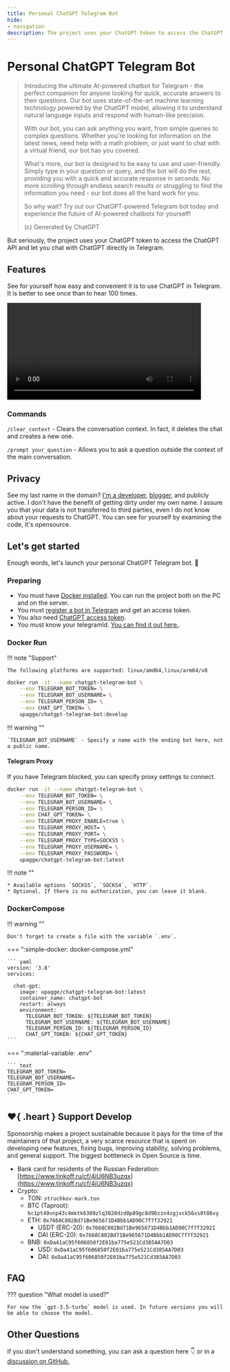 ```yaml
---
title: Personal ChatGPT Telegram Bot
hide:
- navigation
description: The project uses your ChatGPT token to access the ChatGPT API and let you chat with ChatGPT directly in Telegram.
---
```


# Personal ChatGPT Telegram Bot
> Introducing the ultimate AI-powered chatbot for Telegram - the perfect companion for anyone looking for quick, accurate answers to their questions. Our bot uses state-of-the-art machine learning technology powered by the ChatGPT model, allowing it to understand natural language inputs and respond with human-like precision.
>
> With our bot, you can ask anything you want, from simple queries to complex questions. Whether you're looking for information on the latest news, need help with a math problem, or just want to chat with a virtual friend, our bot has you covered.
>
> What's more, our bot is designed to be easy to use and user-friendly. Simply type in your question or query, and the bot will do the rest, providing you with a quick and accurate response in seconds. No more scrolling through endless search results or struggling to find the information you need - our bot does all the hard work for you.
>
> So why wait? Try out our ChatGPT-powered Telegram bot today and experience the future of AI-powered chatbots for yourself!
>
> (с) Generated by ChatGPT

But seriously, the project uses your ChatGPT token to access the ChatGPT API and let you chat with ChatGPT directly in Telegram.

## Features

See for yourself how easy and convenient it is to use ChatGPT in Telegram. It is better to see once than to hear 100 times.

<video controls width="450">
      <source id="mp4" src="demo.mp4" type="video/mp4">
</video>

### Commands

`/clear_context` - Clears the conversation context. In fact, it deletes the chat and creates a new one.

`/prompt your_question` - Allows you to ask a question outside the context of the main conversation.

## Privacy
See my last name in the domain? [I'm a developer](https://mark.struchkov.dev), [blogger](https://struchkov.dev/blog/ru/), and publicly active. I don't have the benefit of getting dirty under my own name. I assure you that your data is not transferred to third parties, even I do not know about your requests to ChatGPT. You can see for yourself by examining the code, it's opensource.

## Let's get started

Enough words, let's launch your personal ChatGPT Telegram bot. 🚀

### Preparing

* You must have [Docker installed](https://docs.docker.com/engine/install/). You can run the project both on the PC and on the server.
* You must [register a bot in Telegram](https://t.me/BotFather) and get an access token.
* You also need [ChatGPT access token](https://platform.openai.com/account/api-keys).
* You must know your telegramId. [You can find it out here.](https://t.me/myidbot).

### Docker Run

!!! note "Support"

    The following platforms are supported: linux/amd64,linux/arm64/v8

``` bash
docker run -it --name chatgpt-telegram-bot \
    --env TELEGRAM_BOT_TOKEN= \
    --env TELEGRAM_BOT_USERNAME= \
    --env TELEGRAM_PERSON_ID= \
    --env CHAT_GPT_TOKEN= \
    upagge/chatgpt-telegram-bot:develop
```

!!! warning ""

    `TELEGRAM_BOT_USERNAME` - Specify a name with the ending bot here, not a public name.

#### Telegram Proxy
If you have Telegram blocked, you can specify proxy settings to connect.

``` bash   
docker run -it --name chatgpt-telegram-bot \
    --env TELEGRAM_BOT_TOKEN= \
    --env TELEGRAM_BOT_USERNAME= \
    --env TELEGRAM_PERSON_ID= \
    --env CHAT_GPT_TOKEN= \
    --env TELEGRAM_PROXY_ENABLE=true \
    --env TELEGRAM_PROXY_HOST= \
    --env TELEGRAM_PROXY_PORT= \
    --env TELEGRAM_PROXY_TYPE=SOCKS5 \
    --env TELEGRAM_PROXY_USERNAME= \
    --env TELEGRAM_PROXY_PASSWORD= \
    upagge/chatgpt-telegram-bot:latest
```

!!! note ""

    * Available options `SOCKS5`, `SOCKS4`, `HTTP`.
    * Optional. If there is no authorization, you can leave it blank.

### DockerCompose

!!! warning ""

    Don't forget to create a file with the variable `.env`.

=== ":simple-docker: docker-compose.yml"

    ``` yaml
    version: '3.8'
    services:

      chat-gpt:
        image: upagge/chatgpt-telegram-bot:latest
        container_name: chatgpt-bot
        restart: always
        environment:
          TELEGRAM_BOT_TOKEN: ${TELEGRAM_BOT_TOKEN}
          TELEGRAM_BOT_USERNAME: ${TELEGRAM_BOT_USERNAME}
          TELEGRAM_PERSON_ID: ${TELEGRAM_PERSON_ID}
          CHAT_GPT_TOKEN: ${CHAT_GPT_TOKEN}
    ```

=== ":material-variable: .env"

    ``` text
    TELEGRAM_BOT_TOKEN=
    TELEGRAM_BOT_USERNAME=
    TELEGRAM_PERSON_ID=
    CHAT_GPT_TOKEN=
    ```

## :heart:{ .heart } Support Develop

Sponsorship makes a project sustainable because it pays for the time of the maintainers of that project, a very scarce resource that is spent on developing new features, fixing bugs, improving stability, solving problems, and general support. The biggest bottleneck in Open Source is time.

- Bank card for residents of the Russian Federation: [https://www.tinkoff.ru/cf/4iU6NB3uzqx](https://www.tinkoff.ru/cf/4iU6NB3uzqx)
- Crypto:
    * TON: `struchkov-mark.ton`
    * BTC (Taproot): `bc1pt49vnp43c4mktk6309zlq3020dzd0p89gc8d90zzn4sgjvck56xs0t86vy`
    * ETH: `0x7668C802Bd71Be965671D4Bbb1AD90C7f7f32921`
        * USDT (ERC-20): `0x7668C802Bd71Be965671D4Bbb1AD90C7f7f32921`
        * DAI (ERC-20): `0x7668C802Bd71Be965671D4Bbb1AD90C7f7f32921`
    * BNB: `0xDa41aC95f606850f2E01ba775e521Cd385AA7D03`
        * USD: `0xDa41aC95f606850f2E01ba775e521Cd385AA7D03`
        * DAI: `0xDa41aC95f606850f2E01ba775e521Cd385AA7D03`

## FAQ

??? question "What model is used?"

    For now the `gpt-3.5-turbo` model is used. In future versions you will be able to choose the model.

## Other Questions

If you don't understand something, you can ask a question here :point_down: or in a [discussion on GitHub.](https://github.com/uPagge/openai-chatgpt-telegram-bot/discussions)